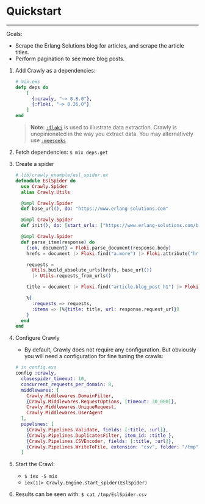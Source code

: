 # Quickstart

---

Goals:

- Scrape the Erlang Solutions blog for articles, and scrape the article titles.
- Perform pagination to see more blog posts.

1. Add Crawly as a dependencies:
   ```elixir
   # mix.exs
   defp deps do
       [
         {:crawly, "~> 0.8.0"},
         {:floki, "~> 0.26.0"}
       ]
   end
   ```
   > **Note**: [`:floki`](https://github.com/philss/floki) is used to illustrate data extraction. Crawly is unopinionated in the way you extract data. You may alternatively use [`:meeseeks`](https://github.com/mischov/meeseeks)
2. Fetch dependencies: `$ mix deps.get`
3. Create a spider

   ```elixir
   # lib/crawly_example/esl_spider.ex
   defmodule EslSpider do
     use Crawly.Spider
     alias Crawly.Utils

     @impl Crawly.Spider
     def base_url(), do: "https://www.erlang-solutions.com"

     @impl Crawly.Spider
     def init(), do: [start_urls: ["https://www.erlang-solutions.com/blog.html"]]

     @impl Crawly.Spider
     def parse_item(response) do
       {:ok, document} = Floki.parse_document(response.body)
       hrefs = document |> Floki.find("a.more") |> Floki.attribute("href")

       requests =
         Utils.build_absolute_urls(hrefs, base_url())
         |> Utils.requests_from_urls()

       title = document |> Floki.find("article.blog_post h1") |> Floki.text()

       %{
         :requests => requests,
         :items => [%{title: title, url: response.request_url}]
       }
     end
   end
   ```

4. Configure Crawly
   - By default, Crawly does not require any configuration. But obviously you will need a configuration for fine tuning the crawls:
   ```elixir
   # in config.exs
   config :crawly,
     closespider_timeout: 10,
     concurrent_requests_per_domain: 8,
     middlewares: [
       Crawly.Middlewares.DomainFilter,
       {Crawly.Middlewares.RequestOptions, [timeout: 30_000]},
       Crawly.Middlewares.UniqueRequest,
       Crawly.Middlewares.UserAgent
     ],
     pipelines: [
       {Crawly.Pipelines.Validate, fields: [:title, :url]},
       {Crawly.Pipelines.DuplicatesFilter, item_id: :title },
       {Crawly.Pipelines.CSVEncoder, fields: [:title, :url]},
       {Crawly.Pipelines.WriteToFile, extension: "csv", folder: "/tmp" }
     ]
   ```
5. Start the Crawl:
   - `$ iex -S mix`
   - `iex(1)> Crawly.Engine.start_spider(EslSpider)`
6. Results can be seen with: `$ cat /tmp/EslSpider.csv`
